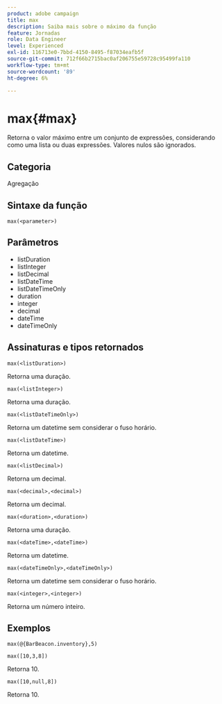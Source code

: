 ```yaml
---
product: adobe campaign
title: max
description: Saiba mais sobre o máximo da função
feature: Jornadas
role: Data Engineer
level: Experienced
exl-id: 116713e0-7bbd-4150-8495-f87034eafb5f
source-git-commit: 712f66b2715bac0af206755e59728c95499fa110
workflow-type: tm+mt
source-wordcount: '89'
ht-degree: 6%

---
```


# max{#max}

Retorna o valor máximo entre um conjunto de expressões, considerando como uma lista ou duas expressões. Valores nulos são ignorados.

## Categoria

Agregação

## Sintaxe da função

`max(<parameter>)`

## Parâmetros

* listDuration
* listInteger
* listDecimal
* listDateTime
* listDateTimeOnly
* duration
* integer
* decimal
* dateTime
* dateTimeOnly

## Assinaturas e tipos retornados

`max(<listDuration>)`

Retorna uma duração.

`max(<listInteger>)`

Retorna uma duração.

`max(<listDateTimeOnly>)`

Retorna um datetime sem considerar o fuso horário.

`max(<listDateTime>)`

Retorna um datetime.

`max(<listDecimal>)`

Retorna um decimal.

`max(<decimal>,<decimal>)`

Retorna um decimal.

`max(<duration>,<duration>)`

Retorna uma duração.

`max(<dateTime>,<dateTime>)`

Retorna um datetime.

`max(<dateTimeOnly>,<dateTimeOnly>)`

Retorna um datetime sem considerar o fuso horário.

`max(<integer>,<integer>)`

Retorna um número inteiro.

## Exemplos

`max(@{BarBeacon.inventory},5)`

`max([10,3,8])`

Retorna 10.

`max([10,null,8])`

Retorna 10.
